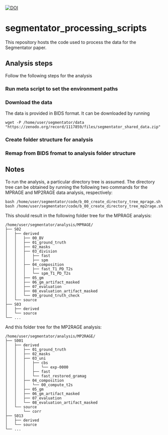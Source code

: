 [![DOI](https://zenodo.org/badge/104360271.svg)](https://zenodo.org/badge/latestdoi/104360271)

# segmentator_processing_scripts

This repository hosts the code used to process the data for the Segmentator paper.


## Analysis steps
Follow the following steps for the analysis

### Run meta script to set the environment paths


### Download the data
The data is provided in BIDS format. It can be downloaded by running
```
wget -P /home/user/segmentator/data "https://zenodo.org/record/1117859/files/segmentator_shared_data.zip"
```
### Create folder structure for analysis

### Remap from BIDS fromat to analysis folder structure



## Notes
To run the analysis, a particular directory tree is assumed.
The directory tree can be obtained by running the following two commands for the
MPRAGE and MP2RAGE data analysis, respectively:

```
bash /home/user/segmentator/code/b_00_create_directory_tree_mprage.sh
bash /home/user/segmentator/code/b_00_create_directory_tree_mp2rage.sh
```

This should result in the following folder tree for the MPRAGE analysis:
```
/home/user/segmentator/analysis/MPRAGE/
├── S02
│   ├── derived
│   │   ├── 00_BV
│   │   ├── 01_ground_truth
│   │   ├── 02_masks
│   │   ├── 03_division
│   │   │   ├── fast
│   │   │   ├── spm
│   │   ├── 04_composition
│   │   │   ├── fast_T1_PD_T2s
│   │   │   └── spm_T1_PD_T2s
│   │   ├── 05_gm
│   │   ├── 06_gm_artifact_masked
│   │   ├── 07_evaluation
│   │   ├── 08_evaluation_artifact_masked
│   │   └── 09_ground_truth_check
│   └── source
├── S03
│   ├── derived
│   └── source
└── ...
```

And this folder tree for the MP2RAGE analysis:
```
/home/user/segmentator/analysis/MP2RAGE/
├── S001
│   ├── derived
│   │   ├── 01_ground_truth
│   │   ├── 02_masks
│   │   ├── 03_uni
│   │   │   ├── cbs
│   │   │   │   └── exp-0000
│   │   │   ├── fast
│   │   │   └── fast_restored_gramag
│   │   ├── 04_composition
│   │   │   └── 00_compute_t2s
│   │   ├── 05_gm
│   │   ├── 06_gm_artifact_masked
│   │   ├── 07_evaluation
│   │   └── 08_evaluation_artifact_masked
│   └── source
│       └── corr
├── S013
│   ├── derived
│   └── source
└── ...
```

